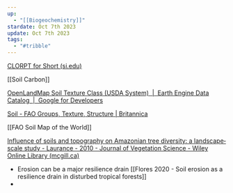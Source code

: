 ```yaml
---
up:
  - "[[Biogeochemistry]]"
stardate: Oct 7th 2023
update: Oct 7th 2023
tags:
  - "#tribble"
---
```

[CLORPT for Short (si.edu)](https://forces.si.edu/soils/02_01_04.html)

[[Soil Carbon]]


[OpenLandMap Soil Texture Class (USDA System)  |  Earth Engine Data Catalog  |  Google for Developers](https://developers.google.com/earth-engine/datasets/catalog/OpenLandMap_SOL_SOL_TEXTURE-CLASS_USDA-TT_M_v02#description)

[Soil - FAO Groups, Texture, Structure | Britannica](https://www.britannica.com/science/soil/FAO-soil-groups)

[[FAO Soil Map of the World]]

[Influence of soils and topography on Amazonian tree diversity: a landscape‐scale study - Laurance - 2010 - Journal of Vegetation Science - Wiley Online Library (mcgill.ca)](https://onlinelibrary-wiley-com.proxy3.library.mcgill.ca/doi/full/10.1111/j.1654-1103.2009.01122.x)

- Erosion can be a major resilience drain [[Flores 2020 - Soil erosion as a resilience drain in disturbed tropical forests]]
- 